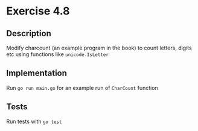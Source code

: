 # Exercise 4.8

## Description

Modify charcount (an example program in the book) to count letters, digits etc using functions like `unicode.IsLetter`


## Implementation
Run `go run main.go` for an example run of `CharCount` function

## Tests
Run tests with `go test`